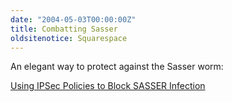 ```yaml
---
date: "2004-05-03T00:00:00Z"
title: Combatting Sasser
oldsitenotice: Squarespace
---
```

An elegant way to protect against the Sasser worm:

[Using IPSec Policies to Block SASSER Infection][1]

[1]: http://weblogs.asp.net/tristank/archive/2004/05/04/125020.aspx
